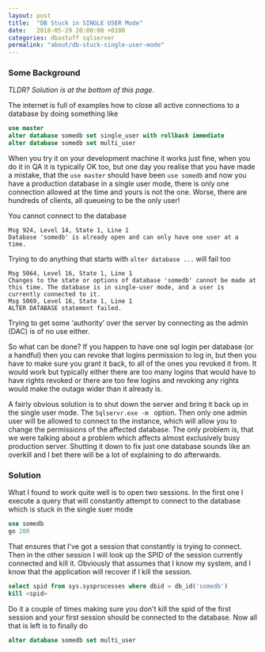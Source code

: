 ```yaml
---
layout: post
title:  "DB Stuck in SINGLE USER Mode"
date:   2018-05-29 20:00:00 +0100
categories: dbastuff sqlserver
permalink: "about/db-stuck-single-user-mode"
---
```


### Some Background 
_TLDR? Solution is at the bottom of this page._

The internet is full of examples how to close all active connections to a database by doing something like 

```sql
use master
alter database somedb set single_user with rollback immediate
alter database somedb set multi_user 
```

When you try it on your development machine it works just fine, when you do it in QA it is typically OK too, but one day you realise that you have made a mistake, that the `use master` should have been `use somedb` and now you have a production database in a single user mode, there is only one connection allowed at the time and yours is not the one. Worse, there are hundreds of clients, all queueing to be the only user!

You cannot connect to the database 
```
Msg 924, Level 14, State 1, Line 1
Database 'somedb' is already open and can only have one user at a time. 
```

Trying to do anything that starts with `alter database ...` will fail too
```
Msg 5064, Level 16, State 1, Line 1
Changes to the state or options of database 'somedb' cannot be made at this time. The database is in single-user mode, and a user is currently connected to it. 
Msg 5069, Level 16, State 1, Line 1
ALTER DATABASE statement failed. 
```

Trying to get some ‘authority’ over the server by connecting as the admin (DAC) is of no use either. 

So what can be done? If you happen to have one sql login per database (or a handful) then you can revoke that logins permission to log in, but then you have to make sure you grant it back, to all of the ones you revoked it from. It would work but typically either there are too many logins that would have to have rights revoked or there are too few logins and revoking any rights would make the outage wider than it already is. 

A fairly obvious solution is to shut down the server and bring it back up in the single user mode. The `Sqlservr.exe -m ` option. Then only one admin user will be allowed to connect to the instance, which will allow you to change the permissions of the affected database. The only problem is, that we were talking about a problem which affects almost exclusively busy production server. Shutting it down to fix just one database sounds like an overkill and I bet there will be a lot of explaining to do afterwards.  

### Solution

What I found to work quite well is to open two sessions. In the first one I execute a query that will constantly attempt to connect to the database which is stuck in the single suer mode 

```sql 
use somedb
go 200
```

That ensures that I've got a session that constantly is trying to connect. Then in the other session I will look up the SPID of the session currently connected and kill it. Obviously that assumes that I know my system, and I know that the application will recover if I kill the session. 

```sql 
select spid from sys.sysprocesses where dbid = db_id('somedb')
kill <spid>
```

Do it a couple of times making sure you don't kill the spid of the first session and your first session should be connected to the database. Now all that is left is to finally do 

```sql
alter database somedb set multi_user
```